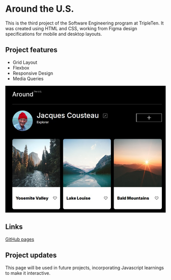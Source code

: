 # Around the U.S.

This is the third project of the Software Engineering program at TripleTen. It was created using HTML and CSS, working from Figma design specifications for mobile and desktop layouts.

## Project features

- Grid Layout
- Flexbox
- Responsive Design
- Media Queries

![project demo image](./images/demo/aroundtheus-demo.jpg)

## Links

[GitHub pages](https://lisaatea.github.io/se_project_aroundtheus/)

## Project updates

This page will be used in future projects, incorporating Javascript learnings to make it interactive.
